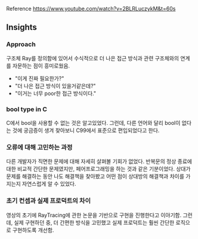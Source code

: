 Reference
https://www.youtube.com/watch?v=2BLRLuczykM&t=60s

## Insights
### Approach
구조체 Ray를 정의함에 있어서 수식적으로 더 나은 접근 방식과 관련 구조체와의 연계를 자문하는 점이 흥미로웠음.

- "이게 진짜 필요한가?"
- "더 나은 접근 방식이 있을거같은데?"
- "이거는 너무 poor한 접근 방식이다."

### bool type in C
C에서 bool을 사용할 수 없는 것은 알고있었다. 그런데, 다른 언어와 달리 bool이 없다는 것에 궁금증이 생겨 찾아보니 C99에서 표준으로 편입되었다고 한다.


### 오류에 대해 고민하는 과정
다른 개발자가 직면한 문제에 대해 자세히 살펴볼 기회가 없었다. 반복문의 정상 종료에 대한 비교적 간단한 문제였지만, 페어프로그래밍을 하는 것과 같은 기분이었다. 상대가 문제를 해결하는 동안 나도 해결책을 찾아봤고 어떤 점이 상대방의 해결책과 차이를 가지는지 자연스럽게 알 수 있었다.

### 초기 컨셉과 실제 프로덕트의 차이
영상의 초기에 RayTracing에 관한 논문을 기반으로 구현을 진행한다고 이야기함. 그런데, 실제 구현하던 중, 더 간편한 방식을 고민했고 실제 프로덕트는 훨씬 간단한 로직으로 구현하도록 개선함.